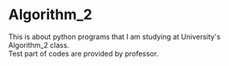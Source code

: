 # Algorithm_2

This is about python programs that I am studying at University's Algorithm_2 class.\
Test part of codes are provided by professor.
